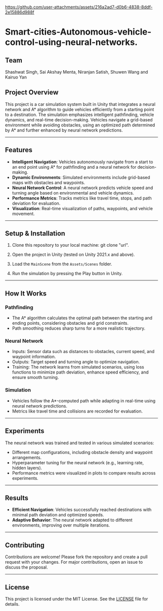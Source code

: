 

https://github.com/user-attachments/assets/216a2ad7-d0b6-4838-8ddf-2e15886d988f



# Smart-cities-Autonomous-vehicle-control-using-neural-networks.
## Team
Shashwat Singh, Sai Akshay Menta, Niranjan Satish, Shuwen Wang and Kairuo Yan


## Project Overview
This project is a car simulation system built in Unity that integrates a neural network and A* algorithm to guide vehicles efficiently from a starting point to a destination. The simulation emphasizes intelligent pathfinding, vehicle dynamics, and real-time decision-making. Vehicles navigate a grid-based environment while avoiding obstacles, using an optimized path determined by A* and further enhanced by neural network predictions.

---

## Features
- **Intelligent Navigation**: Vehicles autonomously navigate from a start to an end point using A* for pathfinding and a neural network for decision-making.
- **Dynamic Environments**: Simulated environments include grid-based maps with obstacles and waypoints.
- **Neural Network Control**: A neural network predicts vehicle speed and turning angle based on environmental and vehicle dynamics.
- **Performance Metrics**: Tracks metrics like travel time, stops, and path deviation for evaluation.
- **Visualization**: Real-time visualization of paths, waypoints, and vehicle movement.

---



## Setup & Installation
1. Clone this repository to your local machine:
   git clone "url".

2. Open the project in Unity (tested on Unity 2021.x and above).

3. Load the `MainScene` from the `Assets/Scenes` folder.

4. Run the simulation by pressing the Play button in Unity.

---

## How It Works
### Pathfinding
- The A* algorithm calculates the optimal path between the starting and ending points, considering obstacles and grid constraints.
- Path smoothing reduces sharp turns for a more realistic trajectory.

### Neural Network
- Inputs: Sensor data such as distances to obstacles, current speed, and waypoint information.
- Outputs: Target speed and turning angle to optimize navigation.
- Training: The network learns from simulated scenarios, using loss functions to minimize path deviation, enhance speed efficiency, and ensure smooth turning.

### Simulation
- Vehicles follow the A*-computed path while adapting in real-time using neural network predictions.
- Metrics like travel time and collisions are recorded for evaluation.

---

## Experiments
The neural network was trained and tested in various simulated scenarios:
- Different map configurations, including obstacle density and waypoint arrangements.
- Hyperparameter tuning for the neural network (e.g., learning rate, hidden layers).
- Performance metrics were visualized in plots to compare results across experiments.

---

## Results
- **Efficient Navigation**: Vehicles successfully reached destinations with minimal path deviation and optimized speeds.
- **Adaptive Behavior**: The neural network adapted to different environments, improving over multiple iterations.

---

## Contributing
Contributions are welcome! Please fork the repository and create a pull request with your changes. For major contributions, open an issue to discuss the proposal.

---

## License
This project is licensed under the MIT License. See the [LICENSE](LICENSE) file for details.


